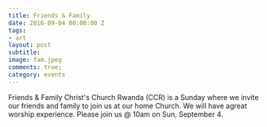 ```yaml
---
title: Friends & Family
date: 2016-09-04 00:00:00 Z
tags:
- art
layout: post
subtitle:
image: fam.jpeg
comments: true;
category: events
---
```


Friends & Family Christ's Church Rwanda (CCR) is a Sunday where we invite our friends and family to join us at our home Church. We will have agreat worship experience. Please join us @ 10am on Sun, September 4.

